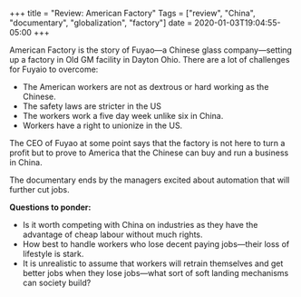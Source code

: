 +++
title = "Review: American Factory"
Tags = ["review", "China", "documentary", "globalization", "factory"]
date = 2020-01-03T19:04:55-05:00
+++

American Factory is the story of Fuyao—a Chinese glass company—setting up a factory in Old GM facility in Dayton Ohio. There are a lot of challenges for Fuyaio to overcome:
* The American workers are not as dextrous or hard working as the Chinese.
* The safety laws are stricter in the US
* The workers work a five day week unlike six in China.
* Workers have a right to unionize in the US.

The CEO of Fuyao at some point says that the factory is not here to turn a profit but to prove to America that the Chinese can buy and run a business in China.

The documentary ends by the managers excited about automation that will further cut jobs.

**Questions to ponder:**

* Is it worth competing with China on industries as they have the advantage of cheap labour without much rights.
* How best to handle workers who lose decent paying jobs—their loss of lifestyle is stark.
* It is unrealistic to assume that workers will retrain themselves and get better jobs when they lose jobs—what sort of soft landing mechanisms can society build?

